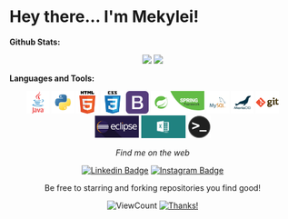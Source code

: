 # Hey there... I'm Mekylei!  

**Github Stats:**

<p align="center">
    <img src="https://github-readme-stats.vercel.app/api?username=Mekylei-Belchior&show_icons=true&theme=dracula&line_height=40">
    <img src="https://github-readme-stats.vercel.app/api/top-langs/?username=Mekylei-Belchior&count_private=true&hide=shell&theme=dracula&line_height=30">
</p>

**Languages and Tools:**

<p align="center">

  <div align="center">
     <code><img height="40" src="imagens/java-original-wordmark.svg"></code>
     <code><img height="40" src="imagens/python.png"></code>
     <code><img height="40" src="imagens/html.png"></code>
     <code><img height="40" src="imagens/css.png"></code>
     <code><img height="40" src="imagens/bootstrap.png"></code>
     <code><img height="40" src="imagens/spring-framework.png"></code>
     <code><img height="40" src="imagens/mysql.png"></code>
     <code><img height="40" src="imagens/mariaDB.png"></code>
     <code><img height="40" src="imagens/git.png"></code>
     <code><img height="40" src="imagens/eclipse.jpg"></code>
     <code><img height="40" src="imagens/excel-vba.png"></code>
     <code><img height="40" src="imagens/terminal.png"></code>
  </div>
</p>

<div style="display: inline_block" align="center">
   
  <i>Find me on the web</i><br>
  
   [![Linkedin Badge](https://img.shields.io/badge/-LINKEDIN-blue?style=flat-square&logo=Linkedin&logoColor=white&link=https://www.linkedin.com/in/mekylei-belchior-89794889/)](https://www.linkedin.com/in/mekylei-belchior-89794889/) 
  [![Instagram Badge](https://img.shields.io/badge/-INSTAGRAM-grey?style=flat&logo=instagram&logoColor=white&link=www.instagram.com/mekyleibelchior/)](https://www.instagram.com/mekyleibelchior/)  
</div>

<p align="center">
    Be free to starring and forking repositories you find good!
</p>
  
<div align="center">
  
  ![ViewCount](https://views.whatilearened.today/views/github/Mekylei-Belchior/Mekylei-Belchior.svg) [![Thanks!](https://img.shields.io/badge/Thanks%20for%20visiting-!-1EAEDB.svg)](https://github.com/Mekylei-Belchior)

</div>

